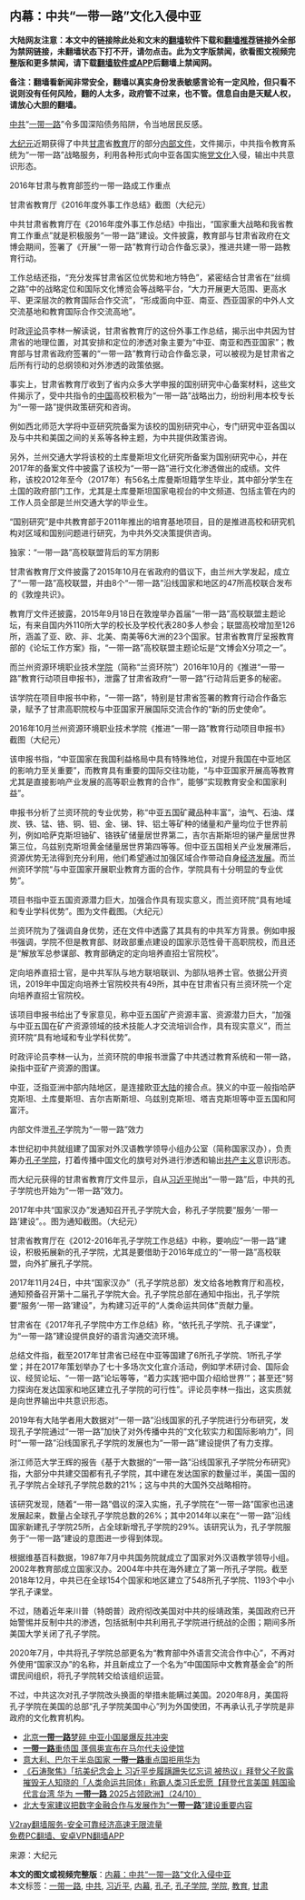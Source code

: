  <h2>内幕：中共“一带一路”文化入侵中亚</h2> <p class="notice"><b>大陆网友注意：本文中的链接除此处和文末的<a href="https://github.com/bannedbook/fanqiang" >翻墙</a>软件下载和<a href="https://github.com/killgcd/justmysocks/blob/master/README.md">翻墙推荐</a>链接外全部为禁网链接，未翻墙状态下打不开，请勿点击。此为文字版禁闻，欲看图文视频完整版和更多禁闻，请下载<a href="https://github.com/bannedbook/fanqiang">翻墙软件或APP</a>后翻墙上禁闻网。</p><p>备注：翻墙看新闻非常安全，翻墙以真实身份发表敏感言论有一定风险，但只看不说则没有任何风险，翻的人太多，政府管不过来，也不管。信息自由是天赋人权，请放心大胆的翻墙。</b></p>  <div class="entry"> <p id="conimg"></p> <p><a href="https://www.bannedbook.org/bnews/tag/%e4%b8%ad%e5%85%b1/" class="st_tag internal_tag" rel="tag" title="标签 中共 下的日志">中共</a>“<a href="https://www.bannedbook.org/bnews/tag/%e4%b8%80%e5%b8%a6%e4%b8%80%e8%b7%af/" class="st_tag internal_tag" rel="tag" title="标签 一带一路 下的日志">一带一路</a>”令多国深陷债务陷阱，令当地居民反感。</p> <p><span class='wp_keywordlink_affiliate'><a href="http://www.epochtimes.com/" title="大纪元" target="_blank">大纪元</a></span>近期获得了中共<a href="https://www.bannedbook.org/bnews/tag/%E7%94%98%E8%82%83/" class="st_tag internal_tag" rel="tag" title="标签 甘肃 下的日志">甘肃</a>省<a href="https://www.bannedbook.org/bnews/tag/%e6%95%99%e8%82%b2/" class="st_tag internal_tag" rel="tag" title="标签 教育 下的日志">教育</a>厅的部分<span class='wp_keywordlink'><a href="https://www.bannedbook.org/forum34/" title="中共内部文件 中共保密文件 解密文件" target="_blank">内部文件</a></span>，文件揭示，中共指令教育系统为“一带一路”战略服务，利用各种形式向中亚各国实施<span class='wp_keywordlink'><a href="https://www.bannedbook.org/forum2/topic3.html" title="《解体党文化》" target="_blank">党文化</a></span>入侵，输出中共意识形态。</p> <p>2016年甘肃与教育部签约一带一路成工作重点</p> <p></p> <p>甘肃省教育厅《2016年度外事工作总结》截图（大纪元）</p> <p>中共甘肃省教育厅在《2016年度外事工作总结》中指出，“国家重大战略和我省教育工作重点”就是积极服务“一带一路”建设。文件披露，教育部与甘肃省政府在文博会期间，签署了《开展“一带一路”教育行动合作备忘录》，推进共建一带一路教育行动。</p> <p>工作总结还指，“充分发挥甘肃省区位优势和地方特色”，紧密结合甘肃省在“丝绸之路”中的战略定位和国际文化博览会等战略平台，“大力开展更大范围、更高水平、更深层次的教育国际合作交流”，“形成面向中亚、南亚、西亚国家的中外人文交流基地和教育国际合作交流高地”。</p> <p>时政<span class='wp_keywordlink_affiliate'><a href="https://www.bannedbook.org/bnews/comments/" title="新闻评论" target="_blank">评论</a></span>员李林一解读说，甘肃省教育厅的这份外事工作总结，揭示出中共因为甘肃省的地理位置，对其安排和定位的渗透对象主要为“中亚、南亚和西亚国家”；教育部与甘肃省政府签署的“一带一路”教育行动合作备忘录，可以被视为是甘肃省之后所有行动的总纲领和对外渗透的政策依据。</p> <p>事实上，甘肃省教育厅收到了省内众多大学申报的国别研究中心备案材料，这些文件揭示了，受中共指令的<span class='wp_keywordlink_affiliate'><a href="https://www.bannedbook.org/" title="中国" target="_blank">中国</a></span>高校积极为“一带一路”战略出力，纷纷利用本校专长为“一带一路”提供政策研究和咨询。</p> <p>例如西北师范大学将中亚研究院备案为该校的国别研究中心，专门研究中亚各国以及与中共和美国之间的关系等各种主题，为中共提供政策咨询。</p> <p>另外，兰州交通大学将该校的土库曼斯坦文化研究所备案为国别研究中心，并在2017年的备案文件中披露了该校为“一带一路”进行文化渗透做出的成绩。文件称，该校2012年至今（2017年）有56名土库曼斯坦籍学生毕业，其中部分学生在土国的政府部门工作，尤其是土库曼斯坦国家电视台的中文频道、包括主管在内的工作人员全部是兰州交通大学的毕业生。</p>  <p>“国别研究”是中共教育部于2011年推出的培育基地项目，目的是推进高校和研究机构对区域和国别问题进行研究，为中共外交决策提供咨询。</p> <p>独家：“一带一路”高校联盟背后的军方阴影</p> <p>甘肃省教育厅文件披露了2015年10月在省政府的倡议下，由兰州大学发起，成立了“一带一路”高校联盟，并由8个“一带一路”沿线国家和地区的47所高校联合发布的《敦煌共识》。</p> <p>教育厅文件还披露，2015年9月18日在敦煌举办首届“一带一路”高校联盟主题论坛，有来自国内外110所大学的校长及学校代表280多人参会；联盟高校增加至126所，涵盖了亚、欧、非、北美、南美等6大洲的23个国家。甘肃省教育厅呈报教育部的《论坛工作方案》指，“一带一路”高校联盟主题论坛是“文博会X分项之一”。</p> <p>而兰州资源环境职业技术<a href="https://www.bannedbook.org/bnews/tag/%E5%AD%A6%E9%99%A2/" class="st_tag internal_tag" rel="tag" title="标签 学院 下的日志">学院</a>（简称“兰资环院”）2016年10月的《推进“一带一路”教育行动项目申报书》，泄露了甘肃省政府“一带一路”行动背后更多的秘密。</p> <p>该学院在项目申报书中称，“一带一路”，特别是甘肃省签署的教育行动合作备忘录，赋予了甘肃高职院校与中亚国家开展国际交流合作的“新的历史使命”。</p> <p></p> <p></p> <p>2016年10月兰州资源环境职业技术学院《推进“一带一路”教育行动项目申报书》截图（大纪元）</p> <p>该申报书指，“中亚国家在我国利益格局中具有特殊地位，对提升我国在中亚地区的影响力至关重要”，而教育具有重要的国际交往功能，“与中亚国家开展高等教育尤其是直接影响产业发展的高等职业教育的合作”，能够“实现教育安全和国家利益”。</p> <p>申报书分析了兰资环院的专业优势，称“中亚五国矿藏品种丰富”，油气、石油、煤炭、铁、锰、铬、铜、钼、金、锑、锌、铝土等矿种的储量和产量均位于世界前列，例如哈萨克斯坦铀矿、铬铁矿储量居世界第二，吉尔吉斯斯坦的锑产量居世界第三位，乌兹别克斯坦黄金储量居世界第四等等。但中亚五国相关产业发展滞后，资源优势无法得到充分利用，他们希望通过加强区域合作带动自身<span class='wp_keywordlink'><a href="https://www.bannedbook.org/forum2/topic869.html" title="宪政、法治和经济发展——走向市场经济的制度保障" target="_blank">经济发展</a></span>。而兰州资环学院“与中亚国家开展职业教育方面的合作，学院具有十分明显的专业优势”。</p> <p></p>  <p></p> <p>项目书指中亚五国资源潜力巨大，加强合作具有现实意义，而兰资环院“具有地域和专业学科优势”。图为文件截图。（大纪元）</p> <p>兰资环院为了强调自身优势，还在文件中透露了其具有的中共军方背景。例如申报书强调，学院不但是教育部、财政部重点建设的国家示范性骨干高职院校，而且还是“解放军总参谋部、教育部确定的定向培养直招士官院校”。</p> <p>定向培养直招士官，是中共军队与地方联培联训、为部队培养士官。依据公开资讯，2019年中国定向培养士官院校共有49所，其中在甘肃省只有兰资环院一个定向培养直招士官院校。</p> <p>该项目申报书给出了专家意见，称中亚五国矿产资源丰富、资源潜力巨大，“加强与中亚五国在矿产资源领域的技术技能人才交流培训合作，具有现实意义”，而兰资环院“具有地域和专业学科优势”。</p> <p>时政评论员李林一认为，兰资环院的申报书泄露了中共透过教育系统和一带一路，染指中亚矿产资源的图谋。</p> <p>中亚，泛指亚洲中部内陆地区，是连接欧亚<span class='wp_keywordlink_affiliate'><a href="https://www.bannedbook.org/" title="大陆" target="_blank">大陆</a></span>的接合点。狭义的中亚一般指哈萨克斯坦、土库曼斯坦、吉尔吉斯斯坦、乌兹别克斯坦、塔吉克斯坦等中亚五国和阿富汗。</p> <p>内部文件泄<a href="https://www.bannedbook.org/bnews/tag/%e5%ad%94%e5%ad%90/" class="st_tag internal_tag" rel="tag" title="标签 孔子 下的日志">孔子</a>学院为“一带一路”效力</p> <p>本世纪初中共就组建了国家对外汉语教学领导小组办公室（简称国家汉办），负责筹办<a href="https://www.bannedbook.org/bnews/tag/%e5%ad%94%e5%ad%90%e5%ad%a6%e9%99%a2/" class="st_tag internal_tag" rel="tag" title="标签 孔子学院 下的日志">孔子学院</a>，打着传播中国文化的旗号对外进行渗透和输出<span class='wp_keywordlink'><a href="https://www.bannedbook.org/forum2/topic6177.html" title="《共产主义的终极目的》" target="_blank">共产主义</a></span>意识形态。</p> <p>而大纪元获得的甘肃省教育厅文件显示，自从<a href="https://www.bannedbook.org/bnews/tag/%e4%b9%a0%e8%bf%91%e5%b9%b3/" class="st_tag internal_tag" rel="tag" title="标签 习近平 下的日志">习近平</a>抛出“一带一路”后，中共的孔子学院也开始为“一带一路”效力。</p> <p></p> <p>2017年中共“国家汉办”发通知召开孔子学院大会，称孔子学院要“服务‘一带一路’建设”。。图为通知截图。（大纪元）</p>  <p>甘肃省教育厅在《2012-2016年孔子学院工作总结》中称，要响应“一带一路”建设，积极拓展新的孔子学院，尤其是要借助于2016年成立的“一带一路”高校联盟，向外扩展孔子学院。</p> <p>2017年11月24日，中共“国家汉办”（孔子学院总部）发文给各地教育厅和高校，通知预备召开第十二届孔子学院大会。孔子学院总部在通知中指出，孔子学院要“服务‘一带一路’建设”，为构建习近平的“人类命运共同体”贡献力量。</p> <p>甘肃省在《2017年孔子学院中方工作总结》称，“依托孔子学院、孔子课堂”，为“一带一路”建设提供良好的语言沟通交流环境。</p> <p>总结文件指，截至2017年甘肃省已经在中亚等国建了6所孔子学院、1所孔子学堂；并在2017年策划举办了七十多场次文化宣介活动，例如学术研讨会、国际会议、经贸论坛、“一带一路”论坛等等，“着力实践‘把中国介绍给世界’”；甚至还“努力探询在发达国家和地区建立孔子学院的可行性”。评论员李林一指出，这实质就是向世界输出中共意识形态。</p> <p>2019年有大陆学者用大数据对“一带一路”沿线国家的孔子学院进行分布研究，发现孔子学院通过“一带一路”加快了对外传播中共的“文化软实力和国际影响力”，同时“一带一路”沿线国家孔子学院的发展也为“一带一路”建设提供了有力支撑。</p> <p>浙江师范大学王辉的报告《基于大数据的“一带一路”沿线国家孔子学院分布研究》指，大部分中共建交国都有孔子学院，其中建在发达国家的数量过半，美国一国的孔子学院占全球孔子学院总数的21%；这与中共的大国外交战略相符。</p> <p>该研究发现，随着“一带一路”倡议的深入实施，孔子学院在“一带一路”国家也迅速发展起来，数量占全球孔子学院总数的26%；其中2014年以来在“一带一路”沿线国家新建孔子学院25所，占全球新增孔子学院的29%。该研究认为，孔子学院服务于“一带一路”建设的意图进一步得到体现。</p> <p>根据维基百科数据，1987年7月中共国务院就成立了国家对外汉语教学领导小组。2002年教育部成立国家汉办。2004年中共在海外建立了第一所孔子学院。截至2018年12月，中共已在全球154个国家和地区建立了548所孔子学院、1193个中小学孔子课堂。</p> <p>不过，随着近年来川普（特朗普）政府彻改美国对中共的绥靖政策，美国政府已开始警惕并反制中共的渗透，包括抵制中共利用孔子学院进行统战的企图；期间多所美国大学关闭了孔子学院。</p> <p>2020年7月，中共将孔子学院总部更名为“教育部中外语言交流合作中心”，不再对外使用“国家汉办”的名称，并且新成立了一个名为“中国国际中文教育基金会”的所谓民间组织，将孔子学院转交给该组织运营。</p> <p>不过，中共这次对孔子学院改头换面的举措未能瞒过美国。2020年8月，美国将孔子学院在美国的总部“孔子学院美国中心”列为外国使团，不再承认孔子学院是非政府的文化教育机构。</p> <ul class='op-related-articles' title='相关阅读'> <li><a href='https://www.bannedbook.org/bnews/cbnews/20201031/1423371.html' target='_blank'>北京<b>一带一路</b>梦碎 中亚小国屡爆反共冲突</a></li> <li><a href='https://www.bannedbook.org/bnews/taiwannews/20201029/1422404.html' target='_blank'><b>一带一路</b>重债国 蓬佩奥宣布在马尔代夫设使馆</a></li> <li><a href='https://www.bannedbook.org/bnews/headline/20201028/1421373.html' target='_blank'>意大利、巴尔干半岛国家 <b>一带一路</b>重点国拒用华为</a></li> <li><a href='https://www.bannedbook.org/bnews/bannedvideo/20201025/1419729.html' target='_blank'>《石涛聚焦》「抗美纪念会上 习近平步履蹒跚失忆忘词 被热议」拜登父子败露摧毁无人知晓的「人类命运共同体」称霸人类习氏宏愿【拜登代言美国 韩国瑜代言台湾 华为 <b>一带一路</b> 2025占领欧洲】（24/10）</a></li> <li><a href='https://www.bannedbook.org/bnews/baitai/20201023/1419013.html' target='_blank'>北大专家建议把数字金融合作与发展作为“<b>一带一路</b>”建设重要内容</a></li> </ul> <p class="texttj"> <a href="https://www.bannedbook.org/forum23/topic22702.html" target="_blank">V2ray翻墙服务-安全可靠经济高速无限流量</a><br/> <a href="https://github.com/bannedbook/fanqiang/wiki/%E7%A6%81%E9%97%BB%E7%BD%91%E5%AE%89%E5%8D%93%E7%BF%BB%E5%A2%99%E6%96%B0%E9%97%BBAPP" target="_blank">免费PC翻墙、安卓VPN翻墙APP</a></p><p> 来源：大纪元 </p> <a name='sharetosocial'></a>       <div><b>本文的图文或视频完整版</b>：<a href='https://www.bannedbook.org/bnews/cbnews/20201109/1428316.html'>内幕：中共“一带一路”文化入侵中亚</a></div>  </div><!--END ENTRY--> <div class="postfooter"> <div>本文标签：<a href="https://www.bannedbook.org/bnews/tag/%e4%b8%80%e5%b8%a6%e4%b8%80%e8%b7%af/" rel="tag">一带一路</a>, <a href="https://www.bannedbook.org/bnews/tag/%e4%b8%ad%e5%85%b1/" rel="tag">中共</a>, <a href="https://www.bannedbook.org/bnews/tag/%e4%b9%a0%e8%bf%91%e5%b9%b3/" rel="tag">习近平</a>, <a href="https://www.bannedbook.org/bnews/tag/%E5%86%85%E5%B9%95/" rel="tag">内幕</a>, <a href="https://www.bannedbook.org/bnews/tag/%e5%ad%94%e5%ad%90/" rel="tag">孔子</a>, <a href="https://www.bannedbook.org/bnews/tag/%e5%ad%94%e5%ad%90%e5%ad%a6%e9%99%a2/" rel="tag">孔子学院</a>, <a href="https://www.bannedbook.org/bnews/tag/%E5%AD%A6%E9%99%A2/" rel="tag">学院</a>, <a href="https://www.bannedbook.org/bnews/tag/%e6%95%99%e8%82%b2/" rel="tag">教育</a>, <a href="https://www.bannedbook.org/bnews/tag/%E7%94%98%E8%82%83/" rel="tag">甘肃</a></div>  </div><!--END POSTFOOTER--> 